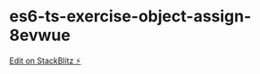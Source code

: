 # es6-ts-exercise-object-assign-8evwue

[Edit on StackBlitz ⚡️](https://stackblitz.com/edit/es6-ts-exercise-object-assign-8evwue)